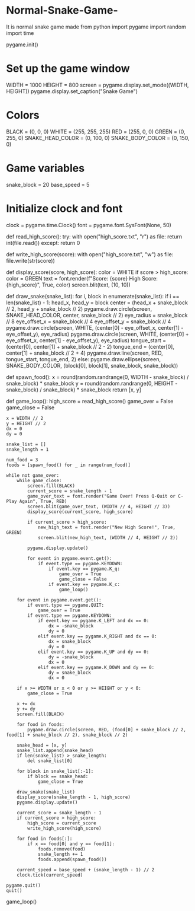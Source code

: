 # Normal-Snake-Game-
It is normal snake game made from python 
import pygame
import random
import time

pygame.init()

# Set up the game window
WIDTH = 1000
HEIGHT = 800
screen = pygame.display.set_mode((WIDTH, HEIGHT))
pygame.display.set_caption("Snake Game")

# Colors
BLACK = (0, 0, 0)
WHITE = (255, 255, 255)
RED = (255, 0, 0)
GREEN = (0, 255, 0)
SNAKE_HEAD_COLOR = (0, 100, 0)
SNAKE_BODY_COLOR = (0, 150, 0)

# Game variables
snake_block = 20
base_speed = 5  

# Initialize clock and font
clock = pygame.time.Clock()
font = pygame.font.SysFont(None, 50)

def read_high_score():
    try:
        with open("high_score.txt", "r") as file:
            return int(file.read())
    except:
        return 0

def write_high_score(score):
    with open("high_score.txt", "w") as file:
        file.write(str(score))

def display_score(score, high_score):
    color = WHITE
    if score > high_score:
        color = GREEN
    text = font.render(f"Score: {score}  High Score: {high_score}", True, color)
    screen.blit(text, (10, 10))

def draw_snake(snake_list):
    for i, block in enumerate(snake_list):
        if i == len(snake_list) - 1:
            head_x, head_y = block
            center = (head_x + snake_block // 2, head_y + snake_block // 2)
            pygame.draw.circle(screen, SNAKE_HEAD_COLOR, center, snake_block // 2)
            eye_radius = snake_block // 8
            eye_offset_x = snake_block // 4
            eye_offset_y = snake_block // 4
            pygame.draw.circle(screen, WHITE, (center[0] - eye_offset_x, center[1] - eye_offset_y), eye_radius)
            pygame.draw.circle(screen, WHITE, (center[0] + eye_offset_x, center[1] - eye_offset_y), eye_radius)
            tongue_start = (center[0], center[1] + snake_block // 2 - 2)
            tongue_end = (center[0], center[1] + snake_block // 2 + 4)
            pygame.draw.line(screen, RED, tongue_start, tongue_end, 2)
        else:
            pygame.draw.ellipse(screen, SNAKE_BODY_COLOR, (block[0], block[1], snake_block, snake_block))

def spawn_food():
    x = round(random.randrange(0, WIDTH - snake_block) / snake_block) * snake_block
    y = round(random.randrange(0, HEIGHT - snake_block) / snake_block) * snake_block
    return [x, y]

def game_loop():
    high_score = read_high_score()
    game_over = False
    game_close = False

    x = WIDTH // 2
    y = HEIGHT // 2
    dx = 0
    dy = 0

    snake_list = []
    snake_length = 1

    num_food = 3
    foods = [spawn_food() for _ in range(num_food)]

    while not game_over:
        while game_close:
            screen.fill(BLACK)
            current_score = snake_length - 1
            game_over_text = font.render("Game Over! Press Q-Quit or C-Play Again", True, RED)
            screen.blit(game_over_text, (WIDTH // 4, HEIGHT // 3))
            display_score(current_score, high_score)
            
            if current_score > high_score:
                new_high_text = font.render("New High Score!", True, GREEN)
                screen.blit(new_high_text, (WIDTH // 4, HEIGHT // 2))
            
            pygame.display.update()

            for event in pygame.event.get():
                if event.type == pygame.KEYDOWN:
                    if event.key == pygame.K_q:
                        game_over = True
                        game_close = False
                    if event.key == pygame.K_c:
                        game_loop()

        for event in pygame.event.get():
            if event.type == pygame.QUIT:
                game_over = True
            if event.type == pygame.KEYDOWN:
                if event.key == pygame.K_LEFT and dx == 0:
                    dx = -snake_block
                    dy = 0
                elif event.key == pygame.K_RIGHT and dx == 0:
                    dx = snake_block
                    dy = 0
                elif event.key == pygame.K_UP and dy == 0:
                    dy = -snake_block
                    dx = 0
                elif event.key == pygame.K_DOWN and dy == 0:
                    dy = snake_block
                    dx = 0

        if x >= WIDTH or x < 0 or y >= HEIGHT or y < 0:
            game_close = True

        x += dx
        y += dy
        screen.fill(BLACK)

        for food in foods:
            pygame.draw.circle(screen, RED, (food[0] + snake_block // 2, food[1] + snake_block // 2), snake_block // 2)

        snake_head = [x, y]
        snake_list.append(snake_head)
        if len(snake_list) > snake_length:
            del snake_list[0]

        for block in snake_list[:-1]:
            if block == snake_head:
                game_close = True

        draw_snake(snake_list)
        display_score(snake_length - 1, high_score)
        pygame.display.update()

        current_score = snake_length - 1
        if current_score > high_score:
            high_score = current_score
            write_high_score(high_score)

        for food in foods[:]:
            if x == food[0] and y == food[1]:
                foods.remove(food)
                snake_length += 1
                foods.append(spawn_food())

        current_speed = base_speed + (snake_length - 1) // 2
        clock.tick(current_speed)

    pygame.quit()
    quit()

game_loop()
